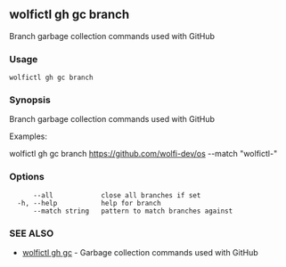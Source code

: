 ## wolfictl gh gc branch

Branch garbage collection commands used with GitHub

### Usage

```
wolfictl gh gc branch
```

### Synopsis

Branch garbage collection commands used with GitHub

Examples:

wolfictl gh gc branch https://github.com/wolfi-dev/os --match "wolfictl-"


### Options

```
      --all            close all branches if set
  -h, --help           help for branch
      --match string   pattern to match branches against
```

### SEE ALSO

* [wolfictl gh gc](wolfictl_gh_gc.md)	 - Garbage collection commands used with GitHub

